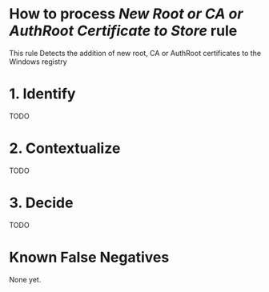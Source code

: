 # How to process *New Root or CA or AuthRoot Certificate to Store* rule
This rule Detects the addition of new root, CA or AuthRoot certificates to the Windows registry

# 1. Identify
TODO

# 2. Contextualize
TODO

# 3. Decide
TODO

# Known False Negatives
None yet.

